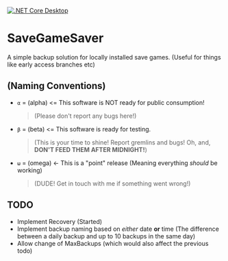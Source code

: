 [![.NET Core Desktop](https://github.com/TheNoviceProspect/SaveGameSaver/actions/workflows/dotnet-desktop.yml/badge.svg?branch=main&event=release)](https://github.com/TheNoviceProspect/SaveGameSaver/actions/workflows/dotnet-desktop.yml)

# SaveGameSaver
A simple backup solution for locally installed save games. (Useful for things like early access branches etc)

## (Naming Conventions)

- `α` = (alpha) <= This software is NOT ready for public consumption!
  > (Please don't report any bugs here!)
- `β` = (beta) <= This software is ready for testing.
  > (This is your time to shine! Report gremlins and bugs! Oh, and, **DON'T FEED THEM AFTER MIDNIGHT!**)
- `ω` = (omega) <- This is a "point" release (Meaning everything *should* be working)
  > (DUDE! Get in touch with me if something went wrong!)

## TODO

 - Implement Recovery (Started)
 - Implement backup naming based on *either* date **or** time (The difference between a daily backup and up to 10 backups in the same day)
 - Allow change of MaxBackups (which would also affect the previous todo)